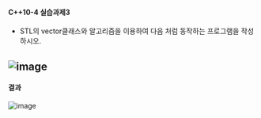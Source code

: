 #### C++10-4 실습과제3
  * STL의 vector클래스와 알고리즘을 이용하여 다음 처럼 동작하는 프로그램을 작성하시오.

![image](https://github.com/user-attachments/assets/123f82ce-c994-4545-bd71-1adcd59c40e5)
---
#### 결과
![image](https://github.com/user-attachments/assets/33686fac-7dbb-4cb1-9305-874b812b0d31)
